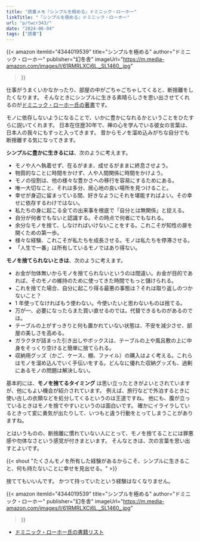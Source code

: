 ```yaml
---
title: "読書メモ『シンプルを極める』ドミニック・ローホー"
linkTitle: "『シンプルを極める』ドミニック・ローホー"
url: "p/twcr343/"
date: "2024-06-04"
tags: ["読書"]
---
```


{{< amazon
  itemId="4344019539"
  title="シンプルを極める"
  author="ドミニック・ローホー"
  publisher="幻冬舎"
  imageUrl="https://m.media-amazon.com/images/I/61RMRLXCi6L._SL1460_.jpg"
>}}

仕事がうまくいかなかったり、部屋の中がごちゃごちゃしてくると、断捨離をしたくなります。
そんなときにシンプルに生きる素晴らしさを思い出させてくれるのが[ドミニック・ローホー氏の著書](https://www.amazon.co.jp/stores/author/B00IJ8KLPE/allbooks?ingress=0&tag=maku04-22)です。

モノに依存しないようになることで、いかに豊かになれるかということをひたすらに説いてくれます。
日本在住歴30年で、禅の心を学んでいる彼女の言葉は、日本人の我々にもすっと入ってきます。
昔からモノを溜め込みがちな自分でも断捨離する気になってきます。

__シンプルに豊かに生きるには__、次のように考えます。

- モノや人へ執着せず、在るがまま、成せるがままに終息させよう。
- 物質的なことに時間をかけず、人や人間関係に時間をかけよう。
- モノの役割は、他の様々な豊かさへの移行を容易にするためにある。
- 唯一大切なこと、それは多分、居心地の良い場所を見つけること。
- 幸せが身辺に留まっている間、好きなようにそれを堪能すればよい。その幸せに依存するわけではない。
- 私たちの身に起こる全ての出来事を根底で「自分とは無関係」と捉える。
- 自分が何者でもないと認識する。その時点で何者にでもなれる。
- 余分なモノを捨て、しなければいけないことをする。これこそが知性の扉を開くための第一歩。
- 様々な経験、これこそが私たちを成長させる。モノは私たちを停滞させる。
- 「人生で一番」は所有しているモノではあり得ない。


__モノを捨てられないときは__、次のように考えます。

- お金が勿体無いからモノを捨てられないというのは間違い。お金が目的であれば、そのモノの維持のために使ってきた時間でもっと儲けられる。
- これを捨てた場合、自分に起こり得る最悪の事態は？それは取り返しのつかないこと？
- 1 年使ってなければもう使わない。今使いたいと思わないものは捨てる。
- 万が一、必要になったらまた買い直せるのでは。代替できるものがあるのでは。
- テーブルの上がすっきりと何も置かれていない状態は、不安を減少させ、部屋の美しさを高める。
- ガラクタが詰まった引き出しやボックスは、テーブルの上や風呂敷の上に中身をそっくり空けると簡単に捨てられる。
- 収納用グッズ（かご、ケース、棚、ファイル）の購入はよく考える。これらはモノを溜め込んでいく手伝いをする。どんなに優れた収納グッズも、過剰にあるモノの問題は解決しない。

基本的には、__モノを捨てるタイミング__ は思い立ったときがよいとされていますが、他にもよい機会が紹介されています。
例えば、旅行などで外泊するときに使い古しの衣類などを処分してくるというのは王道ですね。
他にも、腹が立っているときはモノを捨てやすいというのは面白いです。
確かにイライラしているときって変に勇気が出たりして、いつもと違う行動をとってしまうことがありますね。

とはいうものの、断捨離に慣れていない人にとって、モノを捨てることには罪悪感や勿体なさという感覚が付きまといます。
そんなときは、次の言葉を思い出すとよいです。

{{< shout "たくさんモノを所有した経験があるからこそ、シンプルに生きること、何も持たないことに幸せを見出せる。" >}}

捨ててもいいんです。
かつて持っていたという経験はなくなりません。

{{< amazon
  itemId="4344019539"
  title="シンプルを極める"
  author="ドミニック・ローホー"
  publisher="幻冬舎"
  imageUrl="https://m.media-amazon.com/images/I/61RMRLXCi6L._SL1460_.jpg"
>}}

- [ドミニック・ローホー氏の書籍リスト](https://www.amazon.co.jp/stores/author/B00IJ8KLPE/allbooks?ingress=0&tag=maku04-22)

